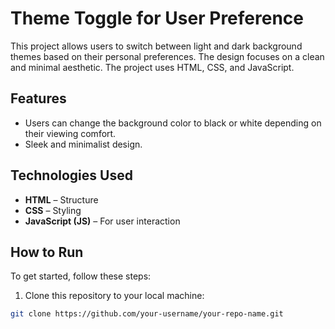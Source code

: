 # Theme Toggle for User Preference

This project allows users to switch between light and dark background themes based on their personal preferences. The design focuses on a clean and minimal aesthetic. The project uses HTML, CSS, and JavaScript.

## Features

- Users can change the background color to black or white depending on their viewing comfort.
- Sleek and minimalist design.

## Technologies Used

- **HTML** – Structure  
- **CSS** – Styling  
- **JavaScript (JS)** – For user interaction

## How to Run

To get started, follow these steps:

1. Clone this repository to your local machine:
```bash
git clone https://github.com/your-username/your-repo-name.git
